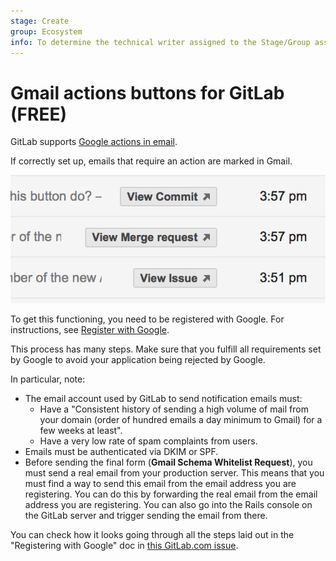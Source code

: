 ```yaml
---
stage: Create
group: Ecosystem
info: To determine the technical writer assigned to the Stage/Group associated with this page, see https://about.gitlab.com/handbook/engineering/ux/technical-writing/#assignments
---
```


# Gmail actions buttons for GitLab **(FREE)**

GitLab supports [Google actions in email](https://developers.google.com/gmail/markup/actions/actions-overview).

If correctly set up, emails that require an action are marked in Gmail.

![GMail actions button](img/gmail_action_buttons_for_gitlab.png)

To get this functioning, you need to be registered with Google. For instructions, see
[Register with Google](https://developers.google.com/gmail/markup/registering-with-google).

This process has many steps. Make sure that you fulfill all requirements set by Google to avoid your application being rejected by Google.

In particular, note:

<!-- vale gitlab.InclusionCultural = NO -->

- The email account used by GitLab to send notification emails must:
  - Have a "Consistent history of sending a high volume of mail from your domain
    (order of hundred emails a day minimum to Gmail) for a few weeks at least".
  - Have a very low rate of spam complaints from users.
- Emails must be authenticated via DKIM or SPF.
- Before sending the final form (**Gmail Schema Whitelist Request**), you must
  send a real email from your production server. This means that you must find
  a way to send this email from the email address you are registering. You can
  do this by forwarding the real email from the email address you are
  registering. You can also go into the Rails console on the GitLab server and
  trigger sending the email from there.

<!-- vale gitlab.InclusionCultural = YES -->

You can check how it looks going through all the steps laid out in the "Registering with Google" doc in [this GitLab.com issue](https://gitlab.com/gitlab-org/gitlab-foss/-/issues/1517).

